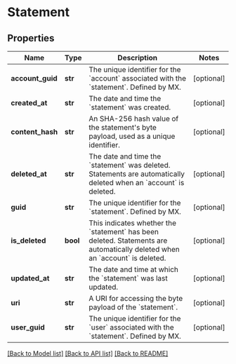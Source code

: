 # Statement

## Properties
Name | Type | Description | Notes
------------ | ------------- | ------------- | -------------
**account_guid** | **str** | The unique identifier for the &#x60;account&#x60; associated with the &#x60;statement&#x60;. Defined by MX. | [optional] 
**created_at** | **str** | The date and time the &#x60;statement&#x60; was created. | [optional] 
**content_hash** | **str** | An SHA-256 hash value of the statement&#39;s byte payload, used as a unique identifier. | [optional] 
**deleted_at** | **str** | The date and time the &#x60;statement&#x60; was deleted. Statements are automatically deleted when an &#x60;account&#x60; is deleted. | [optional] 
**guid** | **str** | The unique identifier for the &#x60;statement&#x60;. Defined by MX. | [optional] 
**is_deleted** | **bool** | This indicates whether the &#x60;statement&#x60; has been deleted. Statements are automatically deleted when an &#x60;account&#x60; is deleted. | [optional] 
**updated_at** | **str** | The date and time at which the &#x60;statement&#x60; was last updated. | [optional] 
**uri** | **str** | A URI for accessing the byte payload of the &#x60;statement&#x60;. | [optional] 
**user_guid** | **str** | The unique identifier for the &#x60;user&#x60; associated with the &#x60;statement&#x60;.  Defined by MX. | [optional] 

[[Back to Model list]](../README.md#documentation-for-models) [[Back to API list]](../README.md#documentation-for-api-endpoints) [[Back to README]](../README.md)


